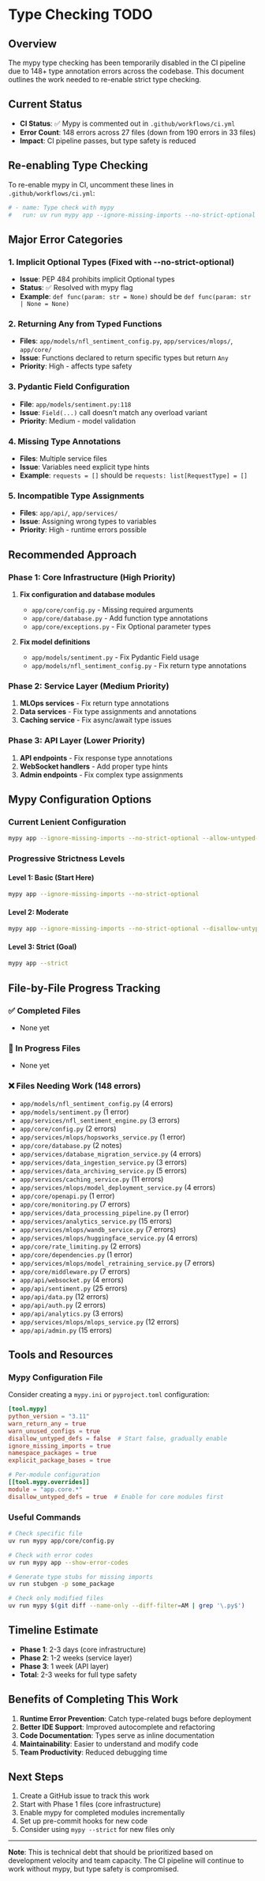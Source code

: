 # Type Checking TODO

## Overview

The mypy type checking has been temporarily disabled in the CI pipeline due to 148+ type annotation errors across the codebase. This document outlines the work needed to re-enable strict type checking.

## Current Status

- **CI Status**: ✅ Mypy is commented out in `.github/workflows/ci.yml`
- **Error Count**: 148 errors across 27 files (down from 190 errors in 33 files)
- **Impact**: CI pipeline passes, but type safety is reduced

## Re-enabling Type Checking

To re-enable mypy in CI, uncomment these lines in `.github/workflows/ci.yml`:

```yaml
# - name: Type check with mypy
#   run: uv run mypy app --ignore-missing-imports --no-strict-optional --allow-untyped-calls --allow-untyped-defs --allow-incomplete-defs --allow-untyped-decorators
```

## Major Error Categories

### 1. Implicit Optional Types (Fixed with --no-strict-optional)
- **Issue**: PEP 484 prohibits implicit Optional types
- **Status**: ✅ Resolved with mypy flag
- **Example**: `def func(param: str = None)` should be `def func(param: str | None = None)`

### 2. Returning Any from Typed Functions
- **Files**: `app/models/nfl_sentiment_config.py`, `app/services/mlops/`, `app/core/`
- **Issue**: Functions declared to return specific types but return `Any`
- **Priority**: High - affects type safety

### 3. Pydantic Field Configuration
- **File**: `app/models/sentiment.py:118`
- **Issue**: `Field(...)` call doesn't match any overload variant
- **Priority**: Medium - model validation

### 4. Missing Type Annotations
- **Files**: Multiple service files
- **Issue**: Variables need explicit type hints
- **Example**: `requests = []` should be `requests: list[RequestType] = []`

### 5. Incompatible Type Assignments
- **Files**: `app/api/`, `app/services/`
- **Issue**: Assigning wrong types to variables
- **Priority**: High - runtime errors possible

## Recommended Approach

### Phase 1: Core Infrastructure (High Priority)
1. **Fix configuration and database modules**
   - `app/core/config.py` - Missing required arguments
   - `app/core/database.py` - Add function type annotations
   - `app/core/exceptions.py` - Fix Optional parameter types

2. **Fix model definitions**
   - `app/models/sentiment.py` - Fix Pydantic Field usage
   - `app/models/nfl_sentiment_config.py` - Fix return type annotations

### Phase 2: Service Layer (Medium Priority)
1. **MLOps services** - Fix return type annotations
2. **Data services** - Fix type assignments and annotations
3. **Caching service** - Fix async/await type issues

### Phase 3: API Layer (Lower Priority)
1. **API endpoints** - Fix response type annotations
2. **WebSocket handlers** - Add proper type hints
3. **Admin endpoints** - Fix complex type assignments

## Mypy Configuration Options

### Current Lenient Configuration
```bash
mypy app --ignore-missing-imports --no-strict-optional --allow-untyped-calls --allow-untyped-defs --allow-incomplete-defs --allow-untyped-decorators
```

### Progressive Strictness Levels

#### Level 1: Basic (Start Here)
```bash
mypy app --ignore-missing-imports --no-strict-optional
```

#### Level 2: Moderate
```bash
mypy app --ignore-missing-imports --no-strict-optional --disallow-untyped-defs
```

#### Level 3: Strict (Goal)
```bash
mypy app --strict
```

## File-by-File Progress Tracking

### ✅ Completed Files
- None yet

### 🔄 In Progress Files
- None yet

### ❌ Files Needing Work (148 errors)
- `app/models/nfl_sentiment_config.py` (4 errors)
- `app/models/sentiment.py` (1 error)
- `app/services/nfl_sentiment_engine.py` (3 errors)
- `app/core/config.py` (2 errors)
- `app/services/mlops/hopsworks_service.py` (1 error)
- `app/core/database.py` (2 notes)
- `app/services/database_migration_service.py` (4 errors)
- `app/services/data_ingestion_service.py` (3 errors)
- `app/services/data_archiving_service.py` (5 errors)
- `app/services/caching_service.py` (11 errors)
- `app/services/mlops/model_deployment_service.py` (4 errors)
- `app/core/openapi.py` (1 error)
- `app/core/monitoring.py` (7 errors)
- `app/services/data_processing_pipeline.py` (1 error)
- `app/services/analytics_service.py` (15 errors)
- `app/services/mlops/wandb_service.py` (7 errors)
- `app/services/mlops/huggingface_service.py` (4 errors)
- `app/core/rate_limiting.py` (2 errors)
- `app/core/dependencies.py` (1 error)
- `app/services/mlops/model_retraining_service.py` (7 errors)
- `app/core/middleware.py` (7 errors)
- `app/api/websocket.py` (4 errors)
- `app/api/sentiment.py` (25 errors)
- `app/api/data.py` (12 errors)
- `app/api/auth.py` (2 errors)
- `app/api/analytics.py` (3 errors)
- `app/services/mlops/mlops_service.py` (12 errors)
- `app/api/admin.py` (15 errors)

## Tools and Resources

### Mypy Configuration File
Consider creating a `mypy.ini` or `pyproject.toml` configuration:

```toml
[tool.mypy]
python_version = "3.11"
warn_return_any = true
warn_unused_configs = true
disallow_untyped_defs = false  # Start false, gradually enable
ignore_missing_imports = true
namespace_packages = true
explicit_package_bases = true

# Per-module configuration
[[tool.mypy.overrides]]
module = "app.core.*"
disallow_untyped_defs = true  # Enable for core modules first
```

### Useful Commands

```bash
# Check specific file
uv run mypy app/core/config.py

# Check with error codes
uv run mypy app --show-error-codes

# Generate type stubs for missing imports
uv run stubgen -p some_package

# Check only modified files
uv run mypy $(git diff --name-only --diff-filter=AM | grep '\.py$')
```

## Timeline Estimate

- **Phase 1**: 2-3 days (core infrastructure)
- **Phase 2**: 1-2 weeks (service layer)
- **Phase 3**: 1 week (API layer)
- **Total**: 2-3 weeks for full type safety

## Benefits of Completing This Work

1. **Runtime Error Prevention**: Catch type-related bugs before deployment
2. **Better IDE Support**: Improved autocomplete and refactoring
3. **Code Documentation**: Types serve as inline documentation
4. **Maintainability**: Easier to understand and modify code
5. **Team Productivity**: Reduced debugging time

## Next Steps

1. Create a GitHub issue to track this work
2. Start with Phase 1 files (core infrastructure)
3. Enable mypy for completed modules incrementally
4. Set up pre-commit hooks for new code
5. Consider using `mypy --strict` for new files only

---

**Note**: This is technical debt that should be prioritized based on development velocity and team capacity. The CI pipeline will continue to work without mypy, but type safety is compromised.